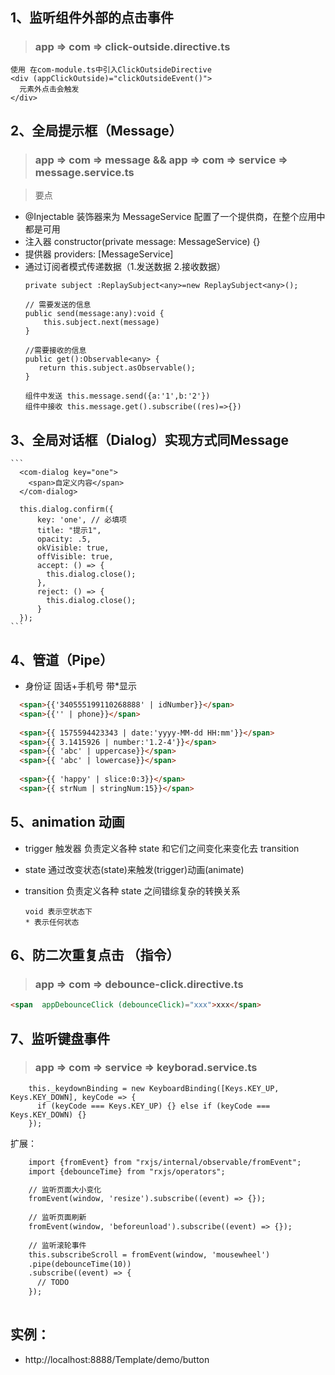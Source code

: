 ## 1、监听组件外部的点击事件
 > ### app => com => click-outside.directive.ts
  ```
  使用 在com-module.ts中引入ClickOutsideDirective 
  <div (appClickOutside)="clickOutsideEvent()">
    元素外点击会触发
  </div>
  ```
  
## 2、全局提示框（Message）  
 > ### app => com => message && app => com => service => message.service.ts 
 
 > 要点
 - @Injectable 装饰器来为 MessageService 配置了一个提供商，在整个应用中都是可用
 - 注入器 constructor(private message: MessageService) {}
 - 提供器 providers: [MessageService]
 - 通过订阅者模式传递数据（1.发送数据 2.接收数据）
    ```
    private subject :ReplaySubject<any>=new ReplaySubject<any>();
    
    // 需要发送的信息
    public send(message:any):void {
        this.subject.next(message)
    }
    
    //需要接收的信息
    public get():Observable<any> {
       return this.subject.asObservable();
    }
    ```
    ```
    组件中发送 this.message.send({a:'1',b:'2'})
    组件中接收 this.message.get().subscribe((res)=>{})
    ```
    
## 3、全局对话框（Dialog）实现方式同Message
    ```
      <com-dialog key="one">
        <span>自定义内容</span>
      </com-dialog>
      
      this.dialog.confirm({
          key: 'one', // 必填项
          title: "提示1",
          opacity: .5,
          okVisible: true,
          offVisible: true,
          accept: () => {
            this.dialog.close();
          },
          reject: () => {
            this.dialog.close();
          }
      });
    ```    
  

## 4、管道（Pipe）
- 身份证  固话+手机号 带*显示
```html
  <span>{{'340555199110268888' | idNumber}}</span>
  <span>{{'' | phone}}</span>
  
  <span>{{ 1575594423343 | date:'yyyy-MM-dd HH:mm'}}</span>
  <span>{{ 3.1415926 | number:'1.2-4'}}</span>
  <span>{{ 'abc' | uppercase}}</span>
  <span>{{ 'abc' | lowercase}}</span>
      
  <span>{{ 'happy' | slice:0:3}}</span>
  <span>{{ strNum | stringNum:15}}</span>
```

## 5、animation 动画
- trigger 触发器 负责定义各种 state 和它们之间变化来变化去 transition
- state 通过改变状态(state)来触发(trigger)动画(animate)
- transition 负责定义各种 state 之间错综复杂的转换关系

      void 表示空状态下   
      * 表示任何状态


## 6、防二次重复点击 （指令）
> ### app => com => debounce-click.directive.ts
```html
<span  appDebounceClick (debounceClick)="xxx">xxx</span>
```

## 7、监听键盘事件
> ### app => com => service => keyborad.service.ts 
```
    this._keydownBinding = new KeyboardBinding([Keys.KEY_UP, Keys.KEY_DOWN], keyCode => {
      if (keyCode === Keys.KEY_UP) {} else if (keyCode === Keys.KEY_DOWN) {}
    });
```
扩展：
```html
    import {fromEvent} from "rxjs/internal/observable/fromEvent";
    import {debounceTime} from "rxjs/operators";

    // 监听页面大小变化
    fromEvent(window, 'resize').subscribe((event) => {});
    
    // 监听页面刷新
    fromEvent(window, 'beforeunload').subscribe((event) => {});
    
    // 监听滚轮事件
    this.subscribeScroll = fromEvent(window, 'mousewheel')
    .pipe(debounceTime(10))
    .subscribe((event) => {
      // TODO
    });
    
```

## 实例：  
- http://localhost:8888/Template/demo/button  